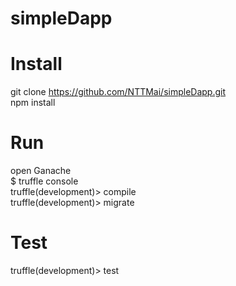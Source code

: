 # simpleDapp
# Install
git clone https://github.com/NTTMai/simpleDapp.git  
npm install
# Run
open Ganache   
$ truffle console  
truffle(development)> compile  
truffle(development)> migrate  
# Test
truffle(development)> test


